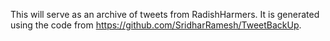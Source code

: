 This will serve as an archive of tweets from RadishHarmers. It is generated using the code from <https://github.com/SridharRamesh/TweetBackUp>.